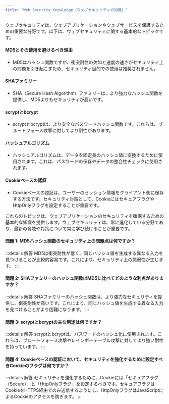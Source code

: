 ```yaml
---
title: "Web Security Knowledge（ウェブセキュリティの知識）"
---
```

ウェブセキュリティは、ウェブアプリケーションやウェブサービスを保護するための重要な分野です。以下は、ウェブセキュリティに関する基本的なトピックです。

#### MD5とその使用を避けるべき理由

- MD5はハッシュ関数ですが、衝突耐性の欠如と速度の速さがセキュリティ上の問題を引き起こすため、セキュリティ目的での使用は推奨されません。

#### SHAファミリー

- SHA（Secure Hash Algorithm）ファミリーは、より強力なハッシュ関数を提供し、MD5よりもセキュリティが高いです。

#### scryptとbcrypt

- scryptとbcryptは、より安全なパスワードハッシュ関数です。これらは、ブルートフォース攻撃に対してより耐性があります。

#### ハッシュアルゴリズム

- ハッシュアルゴリズムは、データを固定長のハッシュ値に変換するために使用されます。これは、パスワードの保存やデータの整合性チェックに使用されます。

#### Cookieベースの認証

- Cookieベースの認証は、ユーザーのセッション情報をクライアント側に保存する方法です。セキュリティ対策として、CookieにはセキュアフラグやHttpOnlyフラグを設定することが重要です。

これらのトピックは、ウェブアプリケーションのセキュリティを確保するための基本的な知識を提供します。ウェブセキュリティは、常に進化している分野であり、最新の脅威や対策について常に学び続けることが重要です。

#### 問題 1: MD5ハッシュ関数のセキュリティ上の問題点は何ですか？

:::details 解答
MD5は衝突耐性が低く、同じハッシュ値を生成する異なる入力を見つけることが比較的容易です。これにより、セキュリティ上の脆弱性が生じます。
:::

#### 問題 2: SHAファミリーのハッシュ関数はMD5に比べてどのような利点がありますか？

:::details 解答
SHAファミリーのハッシュ関数は、より強力なセキュリティを提供し、衝突耐性が高いです。これにより、同じハッシュ値を生成する異なる入力を見つけることがより困難になります。
:::

#### 問題 3: scryptとbcryptの主な用途は何ですか？

:::details 解答
scryptとbcryptは、パスワードのハッシュ化に使用されます。これらは、ブルートフォース攻撃やレインボーテーブル攻撃に対してより強い耐性を持っています。
:::

#### 問題 4: Cookieベースの認証において、セキュリティを強化するために設定すべきCookieのフラグは何ですか？

:::details 解答
セキュリティを強化するために、Cookieには「セキュアフラグ（Secure）」と「HttpOnlyフラグ」を設定するべきです。セキュアフラグはCookieをHTTPS経由でのみ送信するようにし、HttpOnlyフラグはJavaScriptによるCookieのアクセスを防ぎます。
:::
